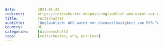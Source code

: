 ```yaml
---
date:          2021-01-22
redirect:      https://reitschuster.de/post/unglaublich-who-warnt-vor-unzuverlaessigkeit-von-pcr-test/
title:         reitschuster
subtitle:      "Unglaublich: WHO warnt vor Unzuverlässigkeit von PCR-Test"
country:       DE   
categories:    [Wissenschaft]
tags:          [reitschuster, who, pcr-test]
---
```

